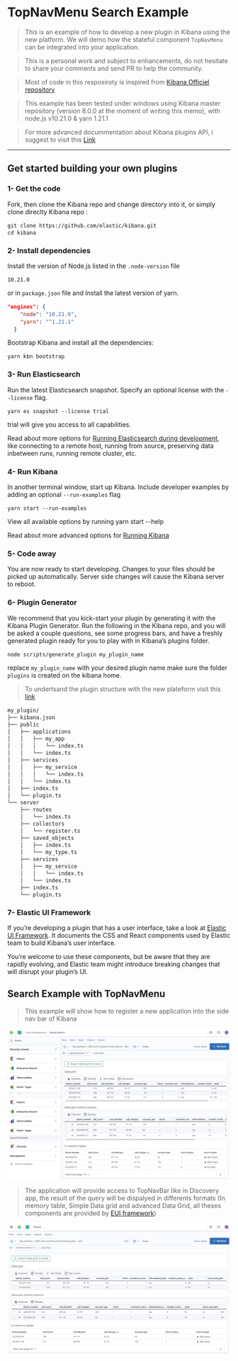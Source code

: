 # TopNavMenu Search Example

> This is an example of how to develop a new plugin in Kibana using the new platform. We will demo how the stateful component `TopNavMenu` can be integrated into your application.

> This is a personal work and subject to enhancements, do not hesitate to share your comments and send PR to help the community.

> Most of code in this resposiroty is inspired from [Kibana Officiel repository](https://github.com/elastic/kibana)

> This example has been tested under windows using Kibana master repository (version 8.0.0 at the moment of writing this memo), with node.js v10.21.0 & yarn 1.21.1

> For more advanced docummentation about Kibana plugins API, i suggest to visit this [Link](https://github.com/elastic/kibana/tree/master/src/core)
---

## Get started building your own plugins

### 1- Get the code
Fork, then clone the Kibana repo and change directory into it, or simply clone direclty Kibana repo :

```
git clone https://github.com/elastic/kibana.git
cd kibana
```
### 2- Install dependencies

Install the version of Node.js listed in the `.node-version` file

```
10.21.0
```
or in `package.json` file and Install the latest version of yarn.

````json
"engines": {
    "node": "10.21.0",
    "yarn": "^1.21.1"
  }
````
Bootstrap Kibana and install all the dependencies:
```
yarn kbn bootstrap
```

### 3- Run Elasticsearch
Run the latest Elasticsearch snapshot. Specify an optional license with the `--license` flag.

```
yarn es snapshot --license trial
```

trial will give you access to all capabilities.

Read about more options for [Running Elasticsearch during development](https://www.elastic.co/guide/en/kibana/master/running-elasticsearch.html), like connecting to a remote host, running from source, preserving data inbetween runs, running remote cluster, etc.

### 4- Run Kibana

In another terminal window, start up Kibana.
Include developer examples by adding an optional `--run-examples` flag

```
yarn start --run-examples
```
View all available options by running yarn start --help

Read about more advanced options for [Running Kibana](https://www.elastic.co/guide/en/kibana/master/running-kibana-advanced.html)

### 5- Code away

You are now ready to start developing. Changes to your files should be picked up automatically. Server side changes will cause the Kibana server to reboot.

### 6- Plugin Generator

We recommend that you kick-start your plugin by generating it with the Kibana Plugin Generator. Run the following in the Kibana repo, and you will be asked a couple questions, see some progress bars, and have a freshly generated plugin ready for you to play with in Kibana’s plugins folder.

```
node scripts/generate_plugin my_plugin_name 
```

replace `my_plugin_name` with your desired plugin name
make sure the folder `plugins` is created on the kibana home.

> To undertsand the plugin structure
 with the new plateform visit this [link](https://github.com/elastic/kibana/blob/master/src/core/CONVENTIONS.md)


```
my_plugin/
├── kibana.json
├── public
│   ├── applications
│   │   ├── my_app
│   │   │   └── index.ts
│   │   └── index.ts
│   ├── services
│   │   ├── my_service
│   │   │   └── index.ts
│   │   └── index.ts
│   ├── index.ts
│   └── plugin.ts
└── server
    ├── routes
    │   └── index.ts
    ├── collectors
    │   └── register.ts
    ├── saved_objects
    │   ├── index.ts
    │   └── my_type.ts
    ├── services
    │   ├── my_service
    │   │   └── index.ts
    │   └── index.ts
    ├── index.ts
    └── plugin.ts
```
### 7- Elastic UI Framework
If you’re developing a plugin that has a user interface, take a look at [Elastic UI Framework](https://elastic.github.io/eui). It documents the CSS and React components used by Elastic team to build Kibana’s user interface.

You’re welcome to use these components, but be aware that they are rapidly evolving, and Elastic team might introduce breaking changes that will disrupt your plugin’s UI.

## Search Example with TopNavMenu

> This example will show how to register a new application into the side nav bar of Kibana

<img src="./screens/screen2.png" align="middle">
 
 > The application will provide access to TopNavBar like in Discovery app, the result of the query will be dispalyed in differents formats (In memory table, Simple Data grid and advanced Data Grid, all theses components are provided by [EUI framework](https://elastic.github.io/eui))

<img src="./screens/screen.png" align="middle">